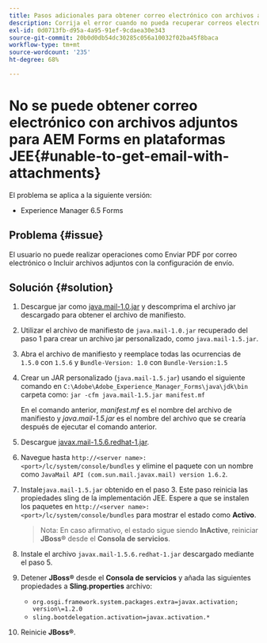 ```yaml
---
title: Pasos adicionales para obtener correo electrónico con archivos adjuntos
description: Corrija el error cuando no pueda recuperar correos electrónicos con archivos adjuntos para AEM Forms en plataformas JEE.
exl-id: 0d0713fb-d95a-4a95-91ef-9cdaea30e343
source-git-commit: 20b0d0db54dc30285c056a10032f02ba45f8baca
workflow-type: tm+mt
source-wordcount: '235'
ht-degree: 68%

---
```


# No se puede obtener correo electrónico con archivos adjuntos para AEM Forms en plataformas JEE{#unable-to-get-email-with-attachments}

El problema se aplica a la siguiente versión:
* Experience Manager 6.5 Forms

## Problema {#issue}

El usuario no puede realizar operaciones como Enviar PDF por correo electrónico o Incluir archivos adjuntos con la configuración de envío.

## Solución {#solution}

1. Descargue jar como [java.mail-1.0.jar](/help/forms/using/java.mail-1.0.jar) y descomprima el archivo jar descargado para obtener el archivo de manifiesto.

1. Utilizar el archivo de manifiesto de `java.mail-1.0.jar` recuperado del paso 1 para crear un archivo jar personalizado, como `java.mail-1.5.jar`.

1. Abra el archivo de manifiesto y reemplace todas las ocurrencias de `1.5.0` con `1.5.6` y `Bundle-Version: 1.0` con `Bundle-Version:1.5`

1. Crear un JAR personalizado (`java.mail-1.5.jar`) usando el siguiente comando en `C:\Adobe\Adobe_Experience_Manager_Forms\java\jdk\bin` carpeta como:
   `jar -cfm java.mail-1.5.jar manifest.mf`

   En el comando anterior, *manifest.mf* es el nombre del archivo de manifiesto y *java.mail-1.5.jar* es el nombre del archivo que se crearía después de ejecutar el comando anterior.

1. Descargue [javax.mail-1.5.6.redhat-1.jar](https://mvnrepository.com/artifact/com.sun.mail/javax.mail/1.5.6.redhat-1).

1. Navegue hasta `http://<server name>:<port>/lc/system/console/bundles` y elimine el paquete con un nombre como `JavaMail API (com.sun.mail.javax.mail) version 1.6.2`.

1. Instale`java.mail-1.5.jar` obtenido en el paso 3. Este paso reinicia las propiedades sling de la implementación JEE. Espere a que se instalen los paquetes en `http://<server name>:<port>/lc/system/console/bundles` para mostrar el estado como **Activo**.

   >Nota: En caso afirmativo, el estado sigue siendo **InActive**, reiniciar   **JBoss®** desde el **Consola de servicios**.


1. Instale el archivo `javax.mail-1.5.6.redhat-1.jar` descargado mediante el paso 5.

1. Detener **JBoss®** desde el **Consola de servicios** y añada las siguientes propiedades a **Sling.properties** archivo:
   * `org.osgi.framework.system.packages.extra=javax.activation; version\=1.2.0`
   * `sling.bootdelegation.activation=javax.activation.*`

1. Reinicie **JBoss®**.

